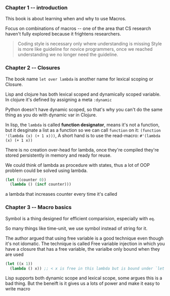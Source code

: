 ### Chapter 1 -- introduction

This book is about learning when and why to use Macros.

Focus on combinations of macros -- one of the area that CS research haven't fully explored because it frightens researchers.

> Coding style is necessary only where understanding is missing
Style is more like guideline for novice programmers, once we reached understanding we no longer need the guideline.

### Chapter 2 -- Closures

The book name `let over lambda` is another name for lexical scoping or Closure.

Lisp and clojure has both lexical scoped and dynamically scoped variable.
In clojure it's defined by assigning a meta `:dynamic`

Python doesn't have dynamic scoped, so that's why you can't do the same thing as you do with dynamic var in Clojure.

In lisp, the `lambda` is called __function designator__, means it's not a function,
but it desginate a list as a function so we can call `function` on it: `(function '(lambda (x) (+ 1 x)))`,
A short hand is to use the read-macro: `#'(lambda (x) (+ 1 x))`

There is no creation over-head for lambda, once they're compiled they're stored persistently in memory and ready for reuse.

We could think of lambda as procedure with states, thus a lot of OOP problem could be solved using lambda.

```lisp
(let ((counter 0))
  (lambda () (incf counter)))
```
a lambda that increases counter every time it's called

### Chapter 3 -- Macro basics

Symbol is a thing designed for efficient comparision, especially with `eq`.

So many things like time-unit, we use symbol instead of string for it.

The author argued that using free variable is a good technique even though it's not idomatic.
The technique is called Free variable injection in which you have a closure that has a free variable, the varialbe only bound
when they are used

```lisp
(let ((x 1))
  (lambda () x)) ;; < x is free in this lambda but is bound under `let`
```

Lisp supports both dynamic scope and lexical scope, some argues this is a bad thing. But the beneift is it gives us a lots of power and make it easy to write macro

